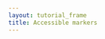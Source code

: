 ```yaml
---
layout: tutorial_frame
title: Accessible markers
---
```


<script type="module">
	import {Map, TileLayer, Marker, Icon} from 'leaflet';

	const map = new Map('map').setView([50.4501, 30.5234], 4);

	const tiles = new TileLayer('https://tile.openstreetmap.org/{z}/{x}/{y}.png', {
		maxZoom: 19,
		attribution: '&copy; <a href="http://www.openstreetmap.org/copyright">OpenStreetMap</a>'
	}).addTo(map);

	const marker = new Marker([50.4501, 30.5234], {alt: 'Kyiv'}).addTo(map)
		.bindPopup('Kyiv, Ukraine is the birthplace of Leaflet!');

</script>
